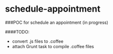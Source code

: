 schedule-appointment
====================

###POC for schedule an appointment (in progress)

####TODO:
+ convert .js files to .coffee
+ attach Grunt task to compile .coffee files

